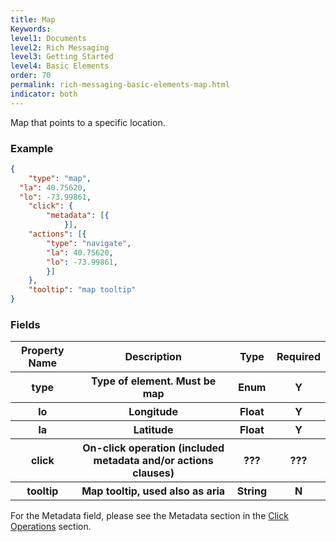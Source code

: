 ```yaml
---
title: Map
Keywords:
level1: Documents
level2: Rich Messaging
level3: Getting Started
level4: Basic Elements
order: 70
permalink: rich-messaging-basic-elements-map.html
indicator: both
---
```


Map that points to a specific location.

### Example

```json
{
	"type": "map",
  "la": 40.75620,
  "lo": -73.99861,
	"click": {
		"metadata": [{
	        }],
    "actions": [{
        "type": "navigate",
        "la": 40.75620,
        "lo": -73.99861,
		}]
	},
	"tooltip": "map tooltip"
}
```

### Fields

<table>
<thead>
  <tr>
    <th>Property Name</th>
    <th>Description</th>
    <th>Type</th>
    <th>Required</th>
  </tr>
	</thead>
	<tbody>
  <tr>
    <th>type</th>
    <th>Type of element. Must be map</th>
    <th>Enum</th>
    <th>Y</th>
  </tr>
  <tr>
    <th>lo</th>
    <th>Longitude</th>
    <th>Float</th>
    <th>Y</th>
  </tr>
  <tr>
    <th>la</th>
    <th>Latitude</th>
    <th>Float</th>
    <th>Y</th>
  </tr>
  <tr>
    <th>click</th>
    <th>On-click operation (included metadata and/or actions clauses)</th>
    <th>???</th>
    <th>???</th>
  </tr>
  <tr>
    <th>tooltip</th>
    <th>Map tooltip, used also as aria</th>
    <th>String</th>
    <th>N</th>
  </tr>
	</tbody>
</table>


For the Metadata field, please see the Metadata section in the [Click Operations](https://developers.liveperson.com/rich-messaging-click-ops.html) section.

